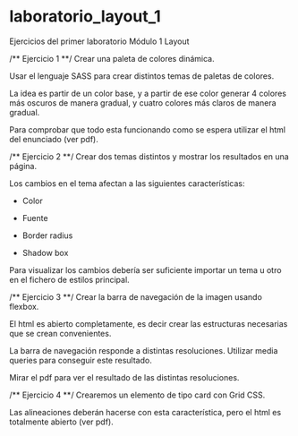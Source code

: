 # laboratorio_layout_1
Ejercicios del primer laboratorio Módulo 1 Layout

/** Ejercicio 1  **/
Crear una paleta de colores dinámica.

Usar el lenguaje SASS para crear distintos temas de paletas de colores.

La idea es partir de un color base, y a partir de ese color generar 4 colores más oscuros de manera gradual, y cuatro colores más claros de manera gradual.

Para comprobar que todo esta funcionando como se espera utilizar el html del enunciado (ver pdf).


/** Ejercicio 2 **/
Crear dos temas distintos y mostrar los resultados en una página.

Los cambios en el tema afectan a las siguientes características:

- Color

- Fuente

- Border radius

- Shadow box

Para visualizar los cambios debería ser suficiente importar un tema u otro en el fichero de estilos principal.


/** Ejercicio 3 **/
Crear la barra de navegación de la imagen usando flexbox.

El html es abierto completamente, es decir crear las estructuras necesarias que se crean convenientes.

La barra de navegación responde a distintas resoluciones. Utilizar media queries para conseguir este resultado.

Mirar el pdf para ver el resultado de las distintas resoluciones.

/** Ejercicio 4 **/
Crearemos un elemento de tipo card con Grid CSS.

Las alineaciones deberán hacerse con esta característica, pero el html es totalmente abierto (ver pdf).